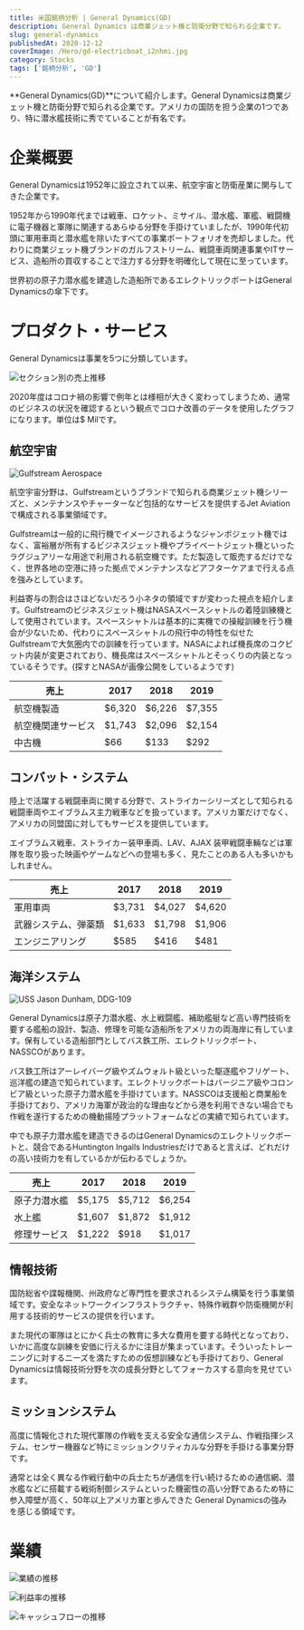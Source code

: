```yaml
---
title: 米国銘柄分析 | General Dynamics(GD)
description: General Dynamics は商業ジェット機と防衛分野で知られる企業です。
slug: general-dynamics
publishedAt: 2020-12-12
coverImage: /Hero/gd-electricboat_i2nhmi.jpg
category: Stocks
tags: ['銘柄分析', 'GD']
---
```


**General Dynamics(GD)**について紹介します。General Dynamicsは商業ジェット機と防衛分野で知られる企業です。アメリカの国防を担う企業の1つであり、特に潜水艦技術に秀でていることが有名です。

# 企業概要

General Dynamicsは1952年に設立されて以来、航空宇宙と防衛産業に関与してきた企業です。

1952年から1990年代までは戦車、ロケット、ミサイル、潜水艦、軍艦、戦闘機に電子機器と軍隊に関連するあらゆる分野を手掛けていましたが、1990年代初頭に軍用車両と潜水艦を除いたすべての事業ポートフォリオを売却しました。代わりに商業ジェット機ブランドのガルフストリーム、戦闘車両関連事業やITサービス、造船所の買収することで注力する分野を明確化して現在に至っています。

世界初の原子力潜水艦を建造した造船所であるエレクトリックボートはGeneral Dynamicsの傘下です。

# プロダクト・サービス

General Dynamicsは事業を5つに分類しています。

![セクション別の売上推移](/Stocks/gd-sections_uxspma.png)

2020年度はコロナ禍の影響で例年とは様相が大きく変わってしまうため、通常のビジネスの状況を確認するという観点でコロナ改善のデータを使用したグラフになります。単位は$ Milです。

## 航空宇宙

![Gulfstream Aerospace](/Stocks/gulfstream-image_pvtyek.jpg)

航空宇宙分野は、Gulfstreamというブランドで知られる商業ジェット機シリーズと、メンテナンスやチャーターなど包括的なサービスを提供するJet Aviationで構成される事業領域です。

Gulfstreamは一般的に飛行機でイメージされるようなジャンボジェット機ではなく、富裕層が所有するビジネスジェット機やプライベートジェット機といったラグジュアリーな用途で利用される航空機です。ただ製造して販売するだけでなく、世界各地の空港に持った拠点でメンテナンスなどアフターケアまで行える点を強みとしています。

利益寄与の割合はさほどないだろう小ネタの領域ですが変わった視点を紹介します。Gulfstreamのビジネスジェット機はNASAスペースシャトルの着陸訓練機として使用されています。スペースシャトルは基本的に実機での操縦訓練を行う機会が少ないため、代わりにスペースシャトルの飛行中の特性を似せたGulfstreamで大気圏内での訓練を行っています。NASAによれば機長席のコクピット内装が変更されており、機長席はスペースシャトルとそっくりの内装となっているそうです。(探すとNASAが画像公開をしているようです)

| 売上               | 2017   | 2018   | 2019   |
| ------------------ | ------ | ------ | ------ |
| 航空機製造         | $6,320 | $6,226 | $7,355 |
| 航空機関連サービス | $1,743 | $2,096 | $2,154 |
| 中古機             | $66    | $133   | $292   |

## コンバット・システム

陸上で活躍する戦闘車両に関する分野で、ストライカーシリーズとして知られる戦闘車両やエイブラムス主力戦車などを扱っています。アメリカ軍だけでなく、アメリカの同盟国に対してもサービスを提供しています。

エイブラムス戦車、ストライカー装甲車両、LAV、AJAX 装甲戦闘車輛などは軍隊を取り扱った映画やゲームなどへの登場も多く、見たことのある人も多いかもしれません。

| 売上                 | 2017   | 2018   | 2019   |
| -------------------- | ------ | ------ | ------ |
| 軍用車両             | $3,731 | $4,027 | $4,620 |
| 武器システム、弾薬類 | $1,633 | $1,798 | $1,906 |
| エンジニアリング     | $585   | $416   | $481   |

## 海洋システム

![USS Jason Dunham, DDG-109](/Stocks/bathIronWorks-DDG_109_ewqncf.jpg)

General Dynamicsは原子力潜水艦、水上戦闘艦、補助艦艇など高い専門技術を要する艦船の設計、製造、修理を可能な造船所をアメリカの両海岸に有しています。保有している造船部門としてバス鉄工所、エレクトリックボート、NASSCOがあります。

バス鉄工所はアーレイバーグ級やズムウォルト級といった駆逐艦やフリゲート、巡洋艦の建造で知られています。エレクトリックボートはバージニア級やコロンビア級といった原子力潜水艦を手掛けています。NASSCOは支援船と商業船を手掛けており、アメリカ海軍が政治的な理由などから港を利用できない場合でも作戦を遂行するための機動揚陸プラットフォームなどの実績で知られています。

中でも原子力潜水艦を建造できるのはGeneral Dynamicsのエレクトリックボートと、競合であるHuntington Ingalls Industriesだけであると言えば、どれだけの高い技術力を有しているかが伝わるでしょうか。

| 売上         | 2017   | 2018   | 2019   |
| ------------ | ------ | ------ | ------ |
| 原子力潜水艦 | $5,175 | $5,712 | $6,254 |
| 水上艦       | $1,607 | $1,872 | $1,912 |
| 修理サービス | $1,222 | $918   | $1,017 |

## 情報技術

国防総省や諜報機関、州政府など専門性を要求されるシステム構築を行う事業領域です。安全なネットワークインフラストラクチャ、特殊作戦群や防衛機関が利用する技術的サービスの提供を行います。

また現代の軍隊はとにかく兵士の教育に多大な費用を要する時代となっており、いかに高度な訓練を安価に行えるかに注目が集まっています。そういったトレーニングに対するニーズを満たすための仮想訓練なども手掛けており、General Dynamicsは情報技術分野を次の成長分野としてフォーカスする意向を見せています。

## ミッションシステム

高度に情報化された現代軍隊の作戦を支える安全な通信システム、作戦指揮システム、センサー機器など特にミッションクリティカルな分野を手掛ける事業分野です。

通常とは全く異なる作戦行動中の兵士たちが通信を行い続けるための通信網、潜水艦などに搭載する戦術制御システムといった機密性の高い分野であるため特に参入障壁が高く、50年以上アメリカ軍と歩んできた General Dynamicsの強みを感じる領域です。

# 業績

![業績の推移](/Stocks/gd-revenue_vedk3p.png)

![利益率の推移](/Stocks/gd-margin_jxr1bj.png)

![キャッシュフローの推移](/Stocks/gd-cf_jthefi.png)
